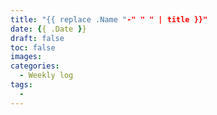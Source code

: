 ```yaml
---
title: "{{ replace .Name "-" " " | title }}"
date: {{ .Date }}
draft: false
toc: false
images:
categories:
  - Weekly log
tags:
  - 
---
```


